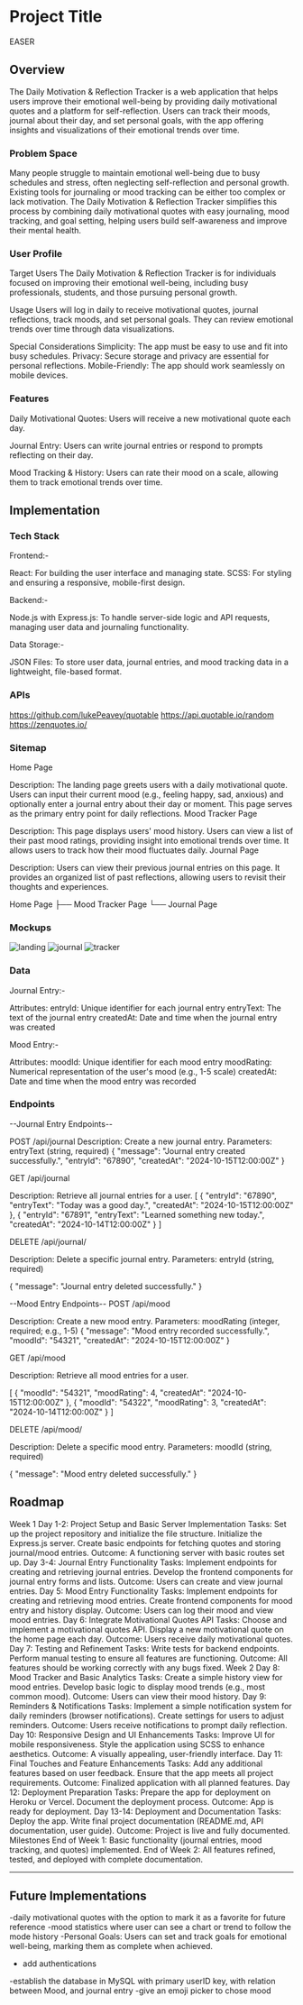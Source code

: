 # Project Title

EASER

## Overview

The Daily Motivation & Reflection Tracker is a web application that helps users improve their emotional well-being by providing daily motivational quotes and a platform for self-reflection. Users can track their moods, journal about their day, and set personal goals, with the app offering insights and visualizations of their emotional trends over time.

### Problem Space

Many people struggle to maintain emotional well-being due to busy schedules and stress, often neglecting self-reflection and personal growth. Existing tools for journaling or mood tracking can be either too complex or lack motivation. The Daily Motivation & Reflection Tracker simplifies this process by combining daily motivational quotes with easy journaling, mood tracking, and goal setting, helping users build self-awareness and improve their mental health.

### User Profile

Target Users
The Daily Motivation & Reflection Tracker is for individuals focused on improving their emotional well-being, including busy professionals, students, and those pursuing personal growth.

Usage
Users will log in daily to receive motivational quotes, journal reflections, track moods, and set personal goals. They can review emotional trends over time through data visualizations.

Special Considerations
Simplicity: The app must be easy to use and fit into busy schedules.
Privacy: Secure storage and privacy are essential for personal reflections.
Mobile-Friendly: The app should work seamlessly on mobile devices.

### Features

Daily Motivational Quotes: Users will receive a new motivational quote each day.

Journal Entry: Users can write journal entries or respond to prompts reflecting on their day.

Mood Tracking & History: Users can rate their mood on a scale, allowing them to track emotional trends over time.

## Implementation

### Tech Stack

Frontend:-

React: For building the user interface and managing state.
SCSS: For styling and ensuring a responsive, mobile-first design.

Backend:-

Node.js with Express.js: To handle server-side logic and API requests, managing user data and journaling functionality.

Data Storage:-

JSON Files: To store user data, journal entries, and mood tracking data in a lightweight, file-based format.

### APIs

https://github.com/lukePeavey/quotable
https://api.quotable.io/random
https://zenquotes.io/

### Sitemap

Home Page

Description: The landing page greets users with a daily motivational quote. Users can input their current mood (e.g., feeling happy, sad, anxious) and optionally enter a journal entry about their day or moment. This page serves as the primary entry point for daily reflections.
Mood Tracker Page

Description: This page displays users' mood history. Users can view a list of their past mood ratings, providing insight into emotional trends over time. It allows users to track how their mood fluctuates daily.
Journal Page

Description: Users can view their previous journal entries on this page. It provides an organized list of past reflections, allowing users to revisit their thoughts and experiences.

Home Page
├── Mood Tracker Page
└── Journal Page

### Mockups

![landing](/client/assets/images/landing.png)
![journal](/client/assets/images/journal.png)
![tracker](/client/assets/images/tracker.png)

### Data

Journal Entry:-

Attributes:
entryId: Unique identifier for each journal entry
entryText: The text of the journal entry
createdAt: Date and time when the journal entry was created

Mood Entry:-

Attributes:
moodId: Unique identifier for each mood entry
moodRating: Numerical representation of the user's mood (e.g., 1-5 scale)
createdAt: Date and time when the mood entry was recorded

### Endpoints

--Journal Entry Endpoints--

POST /api/journal
Description: Create a new journal entry.
Parameters: entryText (string, required)
{
"message": "Journal entry created successfully.",
"entryId": "67890",
"createdAt": "2024-10-15T12:00:00Z"
}

GET /api/journal

Description: Retrieve all journal entries for a user.
[
{
"entryId": "67890",
"entryText": "Today was a good day.",
"createdAt": "2024-10-15T12:00:00Z"
},
{
"entryId": "67891",
"entryText": "Learned something new today.",
"createdAt": "2024-10-14T12:00:00Z"
}
]

DELETE /api/journal/

Description: Delete a specific journal entry.
Parameters:
entryId (string, required)

{
"message": "Journal entry deleted successfully."
}

--Mood Entry Endpoints--
POST /api/mood

Description: Create a new mood entry.
Parameters: moodRating (integer, required; e.g., 1-5)
{
"message": "Mood entry recorded successfully.",
"moodId": "54321",
"createdAt": "2024-10-15T12:00:00Z"
}

GET /api/mood

Description: Retrieve all mood entries for a user.

[
{
"moodId": "54321",
"moodRating": 4,
"createdAt": "2024-10-15T12:00:00Z"
},
{
"moodId": "54322",
"moodRating": 3,
"createdAt": "2024-10-14T12:00:00Z"
}
]

DELETE /api/mood/

Description: Delete a specific mood entry.
Parameters:
moodId (string, required)

{
"message": "Mood entry deleted successfully."
}

## Roadmap

Week 1
Day 1-2: Project Setup and Basic Server Implementation
Tasks:
Set up the project repository and initialize the file structure.
Initialize the Express.js server.
Create basic endpoints for fetching quotes and storing journal/mood entries.
Outcome: A functioning server with basic routes set up.
Day 3-4: Journal Entry Functionality
Tasks:
Implement endpoints for creating and retrieving journal entries.
Develop the frontend components for journal entry forms and lists.
Outcome: Users can create and view journal entries.
Day 5: Mood Entry Functionality
Tasks:
Implement endpoints for creating and retrieving mood entries.
Create frontend components for mood entry and history display.
Outcome: Users can log their mood and view mood entries.
Day 6: Integrate Motivational Quotes API
Tasks:
Choose and implement a motivational quotes API.
Display a new motivational quote on the home page each day.
Outcome: Users receive daily motivational quotes.
Day 7: Testing and Refinement
Tasks:
Write tests for backend endpoints.
Perform manual testing to ensure all features are functioning.
Outcome: All features should be working correctly with any bugs fixed.
Week 2
Day 8: Mood Tracker and Basic Analytics
Tasks:
Create a simple history view for mood entries.
Develop basic logic to display mood trends (e.g., most common mood).
Outcome: Users can view their mood history.
Day 9: Reminders & Notifications
Tasks:
Implement a simple notification system for daily reminders (browser notifications).
Create settings for users to adjust reminders.
Outcome: Users receive notifications to prompt daily reflection.
Day 10: Responsive Design and UI Enhancements
Tasks:
Improve UI for mobile responsiveness.
Style the application using SCSS to enhance aesthetics.
Outcome: A visually appealing, user-friendly interface.
Day 11: Final Touches and Feature Enhancements
Tasks:
Add any additional features based on user feedback.
Ensure that the app meets all project requirements.
Outcome: Finalized application with all planned features.
Day 12: Deployment Preparation
Tasks:
Prepare the app for deployment on Heroku or Vercel.
Document the deployment process.
Outcome: App is ready for deployment.
Day 13-14: Deployment and Documentation
Tasks:
Deploy the app.
Write final project documentation (README.md, API documentation, user guide).
Outcome: Project is live and fully documented.
Milestones
End of Week 1: Basic functionality (journal entries, mood tracking, and quotes) implemented.
End of Week 2: All features refined, tested, and deployed with complete documentation.

---

## Future Implementations

-daily motivational quotes with the option to mark it as a favorite for future reference
-mood statistics where user can see a chart or trend to follow the mode history
-Personal Goals: Users can set and track goals for emotional well-being, marking them as complete when achieved.

- add authentications

-establish the database in MySQL with primary userID key, with relation between Mood, and journal entry
-give an emoji picker to chose mood
